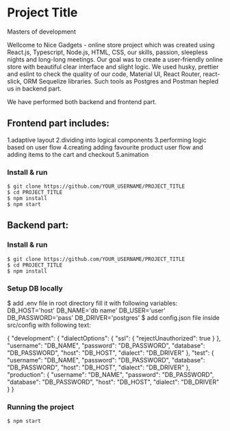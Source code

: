# Project Title

Masters of development
 
Wellcome to Nice Gadgets - online store project which was created using React.js, Typescript, Node.js, HTML, CSS, our skills, passion, sleepless nights and long-long meetings.
Our goal was to create a user-friendly online store with beautiful clear interface and slight logic.
We used husky, prettier and eslint to check the quality of our code, Material UI, React Router, react-slick, ORM Sequelize libraries. Such tools as Postgres and Postman hepled us in backend part.

We have performed both backend and frontend part.

## Frontend part includes:
1.adaptive layout
2.dividing into logical components
3.performing logic based on user flow
4.creating adding favourite product user flow and adding items to the cart and checkout
5.animation

### Install & run

    $ git clone https://github.com/YOUR_USERNAME/PROJECT_TITLE
    $ cd PROJECT_TITLE
    $ npm install
    $ npm start



## Backend part:
### Install & run

    $ git clone https://github.com/YOUR_USERNAME/PROJECT_TITLE
    $ cd PROJECT_TITLE
    $ npm install

### Setup DB locally

  $ add .env file in root directory
   fill it with following variables:
      DB_HOST='host'
      DB_NAME='db name'
      DB_USER='user'
      DB_PASSWORD='pass'
      DB_DRIVER='postgres'
  $ add config.json file inside src/config with following text:

{
  "development": {
    "dialectOptions": {
      "ssl": {
        "rejectUnauthorized": true
      }
    },
    "username": "DB_NAME",
    "password": "DB_PASSWORD",
    "database": "DB_PASSWORD",
    "host": "DB_HOST",
    "dialect": "DB_DRIVER"
  },
  "test": {
    "username": "DB_NAME",
    "password": "DB_PASSWORD",
    "database": "DB_PASSWORD",
    "host": "DB_HOST",
    "dialect": "DB_DRIVER"
  },
  "production": {
    "username": "DB_NAME",
    "password": "DB_PASSWORD",
    "database": "DB_PASSWORD",
    "host": "DB_HOST",
    "dialect": "DB_DRIVER"
  }
}

### Running the project

    $ npm start


